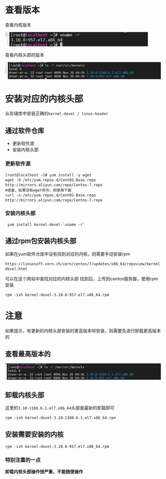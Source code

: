 # 查看版本

查看内核版本

![image-20201126175543227](img/image-20201126175543227.png)

查看内核头部的版本

![image-20201126175550901](img/image-20201126175550901.png)



# 安装对应的内核头部

从存储库中安装正确的`kernel-devel / linux-header`
## 通过软件仓库
+ 更新软件源
+ 安装内核头部


### 更新软件源

```
[root@localhost ~]# yum install -y wget
wget -O /etc/yum.repos.d/CentOS-Base.repo http://mirrors.aliyun.com/repo/Centos-7.repo
#或者，如果没有wget命令，则使用下面
curl -o /etc/yum.repos.d/CentOS-Base.repo http://mirrors.aliyun.com/repo/Centos-7.repo
```



### 安装内核头部

```
 yum install kernel-devel-`uname -r`
```

## 通过rpm包安装内核头部
如果在yum软件仓库中没有找到对应的内核，则需要手动安装rpm
```
https://linuxsoft.cern.ch/cern/centos/7/updates/x86_64/repoview/kernel-devel.html
```
可以在这个网站中查找对应的内核头部
找到后，上传到centos服务器，使用rpm安装

```
rpm -ivh kernel-devel-3.10.0-957.el7.x86_64.rpm
```

# 注意

如果提示，有更新的内核头部安装的更高版本呗安装，则需要先进行卸载更高版本的

## 查看最高版本的

![image-20201127134742908](img/image-20201127134742908.png)

## 卸载内核头部

这里的`3.10-1160.6.1.el7.x86_64`头部是最新的卸载即可

```
rpm -ivh kernel-devel-3.10-1160.6.1.el7.x86_64.rpm
```

## 安装需要安装的内核

```
rpm -ivh kernel-devel-3.10.0-957.el7.x86_64.rpm
```

### 特别注重的一点

**卸载内核头部操作很严重，不能随便操作**